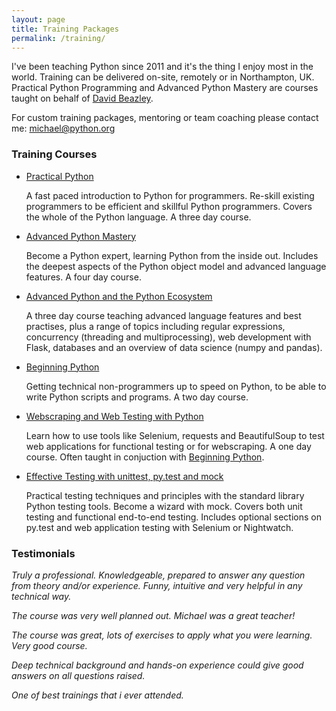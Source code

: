 ```yaml
---
layout: page
title: Training Packages
permalink: /training/
---
```


I've been teaching Python since 2011 and it's the thing I enjoy most in the world. Training can be delivered on-site, remotely or in Northampton, UK. Practical Python Programming and Advanced Python Mastery are courses taught on behalf of [David Beazley](https://dabeaz.com/teaching.html).

For custom training packages, mentoring or team coaching please contact me: [michael@python.org](mailto:michael@python.org)

### Training Courses

* [Practical Python](/practical-python/)

  A fast paced introduction to Python for programmers. Re-skill existing programmers to
  be efficient and skillful Python programmers. Covers the whole of the Python language.
  A three day course.

* [Advanced Python Mastery](/python-mastery/)

  Become a Python expert, learning Python from the inside out. Includes the deepest aspects
  of the Python object model and advanced language features. A four day course.

* [Advanced Python and the Python Ecosystem](/advanced-python/)

  A three day course teaching advanced language features and best practises, plus a range
  of topics including regular expressions, concurrency (threading and multiprocessing),
  web development with Flask, databases and an overview of data science (numpy and pandas).

* [Beginning Python](/beginning-python/)

  Getting technical non-programmers up to speed on Python, to be able to write Python
  scripts and programs. A two day course.

* [Webscraping and Web Testing with Python](/python-webscraping/)

  Learn how to use tools like Selenium, requests and BeautifulSoup to test web
  applications for functional testing or for webscraping. A one day course. Often
  taught in conjuction with [Beginning Python](/beginning-python/).

* [Effective Testing with unittest, py.test and mock](/effective-testing/)

  Practical testing techniques and principles with the standard library Python testing
  tools. Become a wizard with mock. Covers both unit testing and functional end-to-end
  testing. Includes optional sections on py.test and web application testing with
  Selenium or Nightwatch.



### Testimonials

*Truly a professional. Knowledgeable, prepared to answer any question from theory and/or experience. Funny, intuitive and very helpful in any technical way.*

*The course was very well planned out. Michael was a great teacher!*

*The course was great, lots of exercises to apply what you were learning. Very good course.*

*Deep technical background and hands-on experience could give good answers on all questions raised.*

*One of best trainings that i ever attended.*






